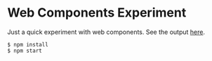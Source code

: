 # Web Components Experiment

Just a quick experiment with web components. See the output [here](https://codepen.io/j127/pen/MWabrGO).

```
$ npm install
$ npm start
```
